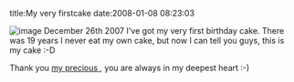 title:My very firstcake
date:2008-01-08 08:23:03

![image](/img/wordpress/2008-01-foto293-copy.jpg)
December 26th 2007 I've got my very first birthday cake. There was 19 years I never eat my own cake, but now I can tell you guys, this is my cake :-D

Thank you
<a href="http://chrisnanice.blogspot.com" target="_blank">
 my precious
</a>
, you are always in my deepest heart :-)
